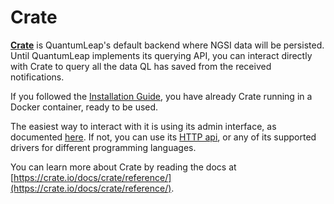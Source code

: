 # Crate

[**Crate**](https://crate.io) is QuantumLeap's default backend where NGSI data will be persisted. Until QuantumLeap implements its querying API, you can interact directly with Crate to query all the data QL has saved from the received notifications.

If you followed the [Installation Guide](./index.md), you have already Crate running in a Docker container, ready to be used.

The easiest way to interact with it is using its admin interface, as documented [here](https://crate.io/docs/crate/guide/getting_started/connect/admin_ui.html). If not, you can use its [HTTP api](https://crate.io/docs/crate/guide/getting_started/connect/rest.html), or any of its supported drivers for different programming languages.

You can learn more about Crate by reading the docs at [https://crate.io/docs/crate/reference/](https://crate.io/docs/crate/reference/).
